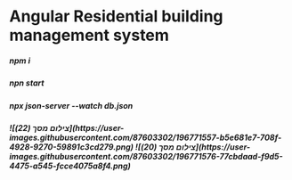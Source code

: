 # Angular Residential building management system
<h5>npm i<h5/> 
 <h5>npn start <h5/> 
 <h5>npx json-server --watch db.json<h5/> 
 ![‏‏צילום מסך (22)](https://user-images.githubusercontent.com/87603302/196771557-b5e681e7-708f-4928-9270-59891c3cd279.png)
![‏‏צילום מסך (20)](https://user-images.githubusercontent.com/87603302/196771576-77cbdaad-f9d5-4475-a545-fcce4075a8f4.png)


